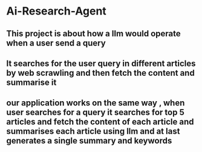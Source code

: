 # Ai-Research-Agent
## This project is about how a llm would operate when a user send a query
## It searches for the user query in different articles by web scrawling and then fetch the content and summarise it
## our application works on the same way , when user searches for a query it searches for top 5 articles and fetch the content of each article and summarises each article using llm and at last generates a single summary and keywords 